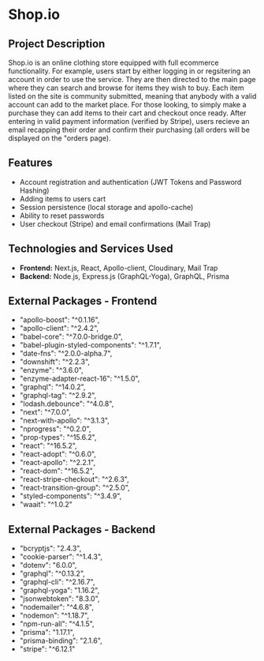 # Shop.io

## Project Description

Shop.io is an online clothing store equipped with full ecommerce functionality. For example, users start by either logging in or regsitering an account in order to use the service. They are then directed to the main page where they can search and browse for items they wish to buy. Each item listed on the site is community submitted, meaning that anybody with a valid account can add to the market place. For those looking, to simply make a purchase they can add items to their cart and checkout once ready. After entering in valid payment information (verified by Stripe), users recieve an email recapping their order and confirm their purchasing (all orders will be displayed on the "orders  page). 

## Features 

- Account registration and authentication (JWT Tokens and Password Hashing)
- Adding items to users cart
- Session persistence (local storage and apollo-cache) 
- Ability to reset passwords
- User checkout (Stripe) and email confirmations (Mail Trap)

## Technologies and Services Used 

- **Frontend:** Next.js, React, Apollo-client, Cloudinary, Mail Trap
- **Backend:** Node.js, Express.js (GraphQL-Yoga), GraphQL, Prisma

## External Packages - Frontend

- "apollo-boost": "^0.1.16",
- "apollo-client": "^2.4.2",
- "babel-core": "^7.0.0-bridge.0",
- "babel-plugin-styled-components": "^1.7.1",
- "date-fns": "^2.0.0-alpha.7",
- "downshift": "^2.2.3",
- "enzyme": "^3.6.0",
- "enzyme-adapter-react-16": "^1.5.0",
- "graphql": "^14.0.2",
- "graphql-tag": "^2.9.2",
- "lodash.debounce": "^4.0.8",
- "next": "^7.0.0",
- "next-with-apollo": "^3.1.3",
- "nprogress": "^0.2.0",
- "prop-types": "^15.6.2",
- "react": "^16.5.2",
- "react-adopt": "^0.6.0",
- "react-apollo": "^2.2.1",
- "react-dom": "^16.5.2",
- "react-stripe-checkout": "^2.6.3",
- "react-transition-group": "^2.5.0",
- "styled-components": "^3.4.9",
- "waait": "^1.0.2"

## External Packages - Backend

- "bcryptjs": "2.4.3",
- "cookie-parser": "^1.4.3",
- "dotenv": "6.0.0",
- "graphql": "^0.13.2",
- "graphql-cli": "^2.16.7",
- "graphql-yoga": "1.16.2",
- "jsonwebtoken": "8.3.0",
- "nodemailer": "^4.6.8",
- "nodemon": "^1.18.7",
- "npm-run-all": "^4.1.5",
- "prisma": "1.17.1",
- "prisma-binding": "2.1.6",
- "stripe": "^6.12.1"
